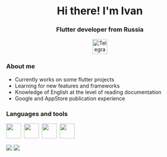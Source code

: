 <div id="header" align="center">
  <h1>Hi there! I'm Ivan</h1>
  <h3>Flutter developer from Russia</h3>
  <a href="https://t.me/ubeytemenya1" ><img width=40 src="https://upload.wikimedia.org/wikipedia/commons/thumb/8/83/Telegram_2019_Logo.svg/2048px-Telegram_2019_Logo.svg.png" alt="Telegram" /></a>
</div>


### About me
- Currently works on some flutter projects
- Learning for new features and frameworks
- Knowledge of English at the level of reading documentation
- Google and AppStore publication experience

### Languages and tools
<img src="https://cdn.jsdelivr.net/gh/devicons/devicon@latest/icons/flutter/flutter-original.svg" width=40/>&nbsp;
<img src="https://cdn.jsdelivr.net/gh/devicons/devicon@latest/icons/dart/dart-original.svg" width=40/>&nbsp;
<img src="https://cdn.jsdelivr.net/gh/devicons/devicon@latest/icons/git/git-original.svg" width=40/>&nbsp;
<img src="https://cdn.jsdelivr.net/gh/devicons/devicon@latest/icons/python/python-original.svg" width=40/>&nbsp;

![](http://github-profile-summary-cards.vercel.app/api/cards/profile-details?username=Jason1258t&theme=default)
![](http://github-profile-summary-cards.vercel.app/api/cards/productive-time?username=Jason1258t&theme=default&utcOffset=8)
          
          

<!--
**Jason1258t/Jason1258t** is a ✨ _special_ ✨ repository because its `README.md` (this file) appears on your GitHub profile.

Here are some ideas to get you started:

- 🔭 I’m currently working on ...
- 🌱 I’m currently learning ...
- 👯 I’m looking to collaborate on ...
- 🤔 I’m looking for help with ...
- 💬 Ask me about ...
- 📫 How to reach me: ...
- 😄 Pronouns: ...
- ⚡ Fun fact: ...
-->
